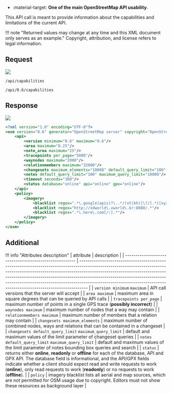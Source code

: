 <div class="grid cards" markdown>

- :material-target: **One of the main OpenStreetMap API usability**.

</div>

This API call is meant to provide information about the capabilities and limitations of the current API.

!!! note "Returned values may change at any time and this XML document only serves as an example."
    Copyright, attribution, and license refers to legal information.

## Request

![](https://img.shields.io/badge/GET-green)

```
/api/capabilities
```

```
/api/0.6/capabilities
```

## Response

![](https://img.shields.io/badge/Response-200%20OK-brightgreen)

``` xml linenums="1" hl_lines="4-21"
<?xml version="1.0" encoding="UTF-8"?>
<osm version="0.6" generator="OpenStreetMap server" copyright="OpenStreetMap and contributors" attribution="https://www.openstreetmap.org/copyright" license="https://opendatacommons.org/licenses/odbl/1-0/">
	<api>
		<version minimum="0.6" maximum="0.6"/>
		<area maximum="0.25"/>
		<note_area maximum="25"/>
		<tracepoints per_page="5000"/>
		<waynodes maximum="2000"/>
		<relationmembers maximum="32000"/>
		<changesets maximum_elements="10000" default_query_limit="100" maximum_query_limit="100"/>
		<notes default_query_limit="100" maximum_query_limit="10000"/>
		<timeout seconds="300"/>
		<status database="online" api="online" gpx="online"/>
	</api>
	<policy>
		<imagery>
			<blacklist regex=".*\.google(apis)?\..*/(vt|kh)[\?/].*([xyz]=.*){3}.*"/>
			<blacklist regex="http://xdworld\.vworld\.kr:8080/.*"/>
			<blacklist regex=".*\.here\.com[/:].*"/>
		</imagery>
	</policy>
</osm>
```

## Additional

!!! info "Attributes description"
    | attribute                                              | description                                                                                                                                                                                                                                                                                                                                                                                                |
    | ------------------------------------------------------ | ---------------------------------------------------------------------------------------------------------------------------------------------------------------------------------------------------------------------------------------------------------------------------------------------------------------------------------------------------------------------------------------------------------- |
    | `version minimum` `maximum`                            | API call versions that the server will accept                                                                                                                                                                                                                                                                                                                                                              |
    | `area maximum`                                         | maximum area in square degrees that can be queried by API calls                                                                                                                                                                                                                                                                                                                                            |
    | `tracepoints per_page`                                 | maximum number of points in a single GPS trace (**possibly incorrect**)<!--niepotrzebne pobrubienie-->                                                                                                                                                                                                                                                                                                     |
    | `waynodes maximum`                                     | maximum number of nodes that a way may contain                                                                                                                                                                                                                                                                                                                                                             |
    | `relationmembers maximum`                              | maximum number of members that a relation may contain                                                                                                                                                                                                                                                                                                                                                      |
    | `changesets maximum_elements`                          | maximum number of combined nodes, ways and relations that can be contained in a changeset                                                                                                                                                                                                                                                                                                                  |
    | `changesets default_query_limit` `maximum_query_limit` | default and maximum values of the limit parameter of changeset queries                                                                                                                                                                                                                                                                                                                                     |
    | `notes default_query_limit` `maximum_query_limit`      | default and maximum values of the limit parameter of notes bounding box queries and search <!--nagromadzenie rzeczowników-->                                                                                                                                                                                                                                                                               |
    | `status`                                               | returns either **online**, **readonly** or **offline** for each of the database, API and GPX API. The database field is informational, and the API/GPX fields indicate whether a client should expect read and write requests to work (**online**), only read requests to work (**readonly**) or no requests to work (**offline**). <!--tutaj masz wartości oznaczone pogrubieniem. Ustal jeden schemat--> |
    | `policy`                                               | imagery blacklist lists all aerial and map sources, which are not permitted for OSM usage due to copyright. Editors must not show these resources as background layer                                                                                                                                                                                                                                      |
